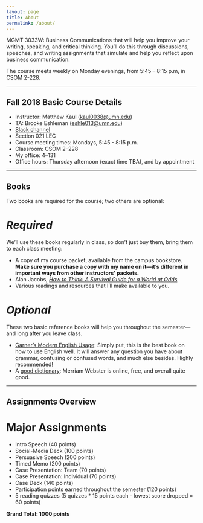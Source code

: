 ```yaml
---
layout: page
title: About
permalink: /about/
---
```


MGMT 3033W: Business Communications that will help you improve your writing, speaking, and critical thinking. You’ll do this through discussions, speeches, and writing assignments that simulate and help you reflect upon business communication.

The course meets weekly on Monday evenings, from 5:45 – 8:15 p.m, in CSOM 2-228.

---
## Fall 2018 Basic Course Details ##


- Instructor: Matthew Kaul (kaul0038@umn.edu)
- TA: Brooke Eshleman (eshle013@umn.edu)
- [Slack channel](https://3033w.slack.com)
- Section 021 LEC
- Course meeting times: Mondays, 5:45 - 8:15 p.m.
- Classroom: CSOM 2–228
- My office: 4–131
- Office hours: Thursday afternoon (exact time TBA), and by appointment
 
---
## Books

Two books are required for the course; two others are optional:

# *Required*

We’ll use these books regularly in class, so don’t just buy them, bring them to each class meeting:

- A copy of my course packet, available from the campus bookstore. **Make sure you purchase a copy with my name on it—it’s different in important ways from other instructors’ packets.**
- Alan Jacobs, [*How to Think: A Survival Guide for a World at Odds*](http://howtothinkbook.com)
- Various readings and resources that I’ll make available to you.

# *Optional*

These two basic reference books will help you throughout the semester—and long after you leave class.

- [Garner’s Modern English Usage](http://a.co/6CqxyE6): Simply put, this is the best book on how to use English well. It will answer any question you have about grammar, confusing or confused words, and much else besides. Highly recommended!
- A [good dictionary](https://www.merriam-webster.com): Merriam Webster is online, free, and overall quite good.

---
## Assignments Overview

# Major Assignments

- Intro Speech (40 points)
- Social-Media Deck (100 points)
- Persuasive Speech (200 points)
- Timed Memo (200 points)
- Case Presentation: Team (70 points)
- Case Presentation: Individual (70 points)
- Case Deck (140 points)
- Participation points earned throughout the semester (120 points)
- 5 reading quizzes (5 quizzes * 15 points each - lowest score dropped = 60 points)

**Grand Total: 1000 points**